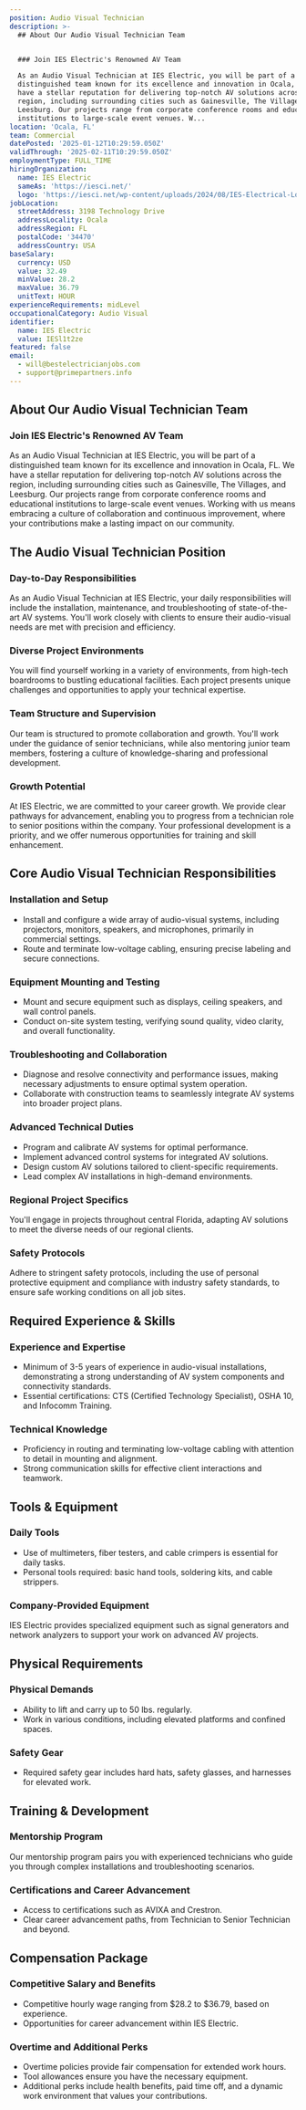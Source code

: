 ```yaml
---
position: Audio Visual Technician
description: >-
  ## About Our Audio Visual Technician Team


  ### Join IES Electric's Renowned AV Team

  As an Audio Visual Technician at IES Electric, you will be part of a
  distinguished team known for its excellence and innovation in Ocala, FL. We
  have a stellar reputation for delivering top-notch AV solutions across the
  region, including surrounding cities such as Gainesville, The Villages, and
  Leesburg. Our projects range from corporate conference rooms and educational
  institutions to large-scale event venues. W...
location: 'Ocala, FL'
team: Commercial
datePosted: '2025-01-12T10:29:59.050Z'
validThrough: '2025-02-11T10:29:59.050Z'
employmentType: FULL_TIME
hiringOrganization:
  name: IES Electric
  sameAs: 'https://iesci.net/'
  logo: 'https://iesci.net/wp-content/uploads/2024/08/IES-Electrical-Logo-color.png'
jobLocation:
  streetAddress: 3198 Technology Drive
  addressLocality: Ocala
  addressRegion: FL
  postalCode: '34470'
  addressCountry: USA
baseSalary:
  currency: USD
  value: 32.49
  minValue: 28.2
  maxValue: 36.79
  unitText: HOUR
experienceRequirements: midLevel
occupationalCategory: Audio Visual
identifier:
  name: IES Electric
  value: IESl1t2ze
featured: false
email:
  - will@bestelectricianjobs.com
  - support@primepartners.info
---
```




## About Our Audio Visual Technician Team

### Join IES Electric's Renowned AV Team
As an Audio Visual Technician at IES Electric, you will be part of a distinguished team known for its excellence and innovation in Ocala, FL. We have a stellar reputation for delivering top-notch AV solutions across the region, including surrounding cities such as Gainesville, The Villages, and Leesburg. Our projects range from corporate conference rooms and educational institutions to large-scale event venues. Working with us means embracing a culture of collaboration and continuous improvement, where your contributions make a lasting impact on our community.

## The Audio Visual Technician Position

### Day-to-Day Responsibilities
As an Audio Visual Technician at IES Electric, your daily responsibilities will include the installation, maintenance, and troubleshooting of state-of-the-art AV systems. You'll work closely with clients to ensure their audio-visual needs are met with precision and efficiency.

### Diverse Project Environments
You will find yourself working in a variety of environments, from high-tech boardrooms to bustling educational facilities. Each project presents unique challenges and opportunities to apply your technical expertise.

### Team Structure and Supervision
Our team is structured to promote collaboration and growth. You'll work under the guidance of senior technicians, while also mentoring junior team members, fostering a culture of knowledge-sharing and professional development.

### Growth Potential
At IES Electric, we are committed to your career growth. We provide clear pathways for advancement, enabling you to progress from a technician role to senior positions within the company. Your professional development is a priority, and we offer numerous opportunities for training and skill enhancement.

## Core Audio Visual Technician Responsibilities

### Installation and Setup
- Install and configure a wide array of audio-visual systems, including projectors, monitors, speakers, and microphones, primarily in commercial settings.
- Route and terminate low-voltage cabling, ensuring precise labeling and secure connections.

### Equipment Mounting and Testing
- Mount and secure equipment such as displays, ceiling speakers, and wall control panels.
- Conduct on-site system testing, verifying sound quality, video clarity, and overall functionality.

### Troubleshooting and Collaboration
- Diagnose and resolve connectivity and performance issues, making necessary adjustments to ensure optimal system operation.
- Collaborate with construction teams to seamlessly integrate AV systems into broader project plans.

### Advanced Technical Duties
- Program and calibrate AV systems for optimal performance.
- Implement advanced control systems for integrated AV solutions.
- Design custom AV solutions tailored to client-specific requirements.
- Lead complex AV installations in high-demand environments.

### Regional Project Specifics
You'll engage in projects throughout central Florida, adapting AV solutions to meet the diverse needs of our regional clients.

### Safety Protocols
Adhere to stringent safety protocols, including the use of personal protective equipment and compliance with industry safety standards, to ensure safe working conditions on all job sites.

## Required Experience & Skills

### Experience and Expertise
- Minimum of 3-5 years of experience in audio-visual installations, demonstrating a strong understanding of AV system components and connectivity standards.
- Essential certifications: CTS (Certified Technology Specialist), OSHA 10, and Infocomm Training.

### Technical Knowledge
- Proficiency in routing and terminating low-voltage cabling with attention to detail in mounting and alignment.
- Strong communication skills for effective client interactions and teamwork.

## Tools & Equipment

### Daily Tools
- Use of multimeters, fiber testers, and cable crimpers is essential for daily tasks.
- Personal tools required: basic hand tools, soldering kits, and cable strippers.

### Company-Provided Equipment
IES Electric provides specialized equipment such as signal generators and network analyzers to support your work on advanced AV projects.

## Physical Requirements

### Physical Demands
- Ability to lift and carry up to 50 lbs. regularly.
- Work in various conditions, including elevated platforms and confined spaces.

### Safety Gear
- Required safety gear includes hard hats, safety glasses, and harnesses for elevated work.

## Training & Development

### Mentorship Program
Our mentorship program pairs you with experienced technicians who guide you through complex installations and troubleshooting scenarios.

### Certifications and Career Advancement
- Access to certifications such as AVIXA and Crestron.
- Clear career advancement paths, from Technician to Senior Technician and beyond.

## Compensation Package

### Competitive Salary and Benefits
- Competitive hourly wage ranging from $28.2 to $36.79, based on experience.
- Opportunities for career advancement within IES Electric.

### Overtime and Additional Perks
- Overtime policies provide fair compensation for extended work hours.
- Tool allowances ensure you have the necessary equipment.
- Additional perks include health benefits, paid time off, and a dynamic work environment that values your contributions.